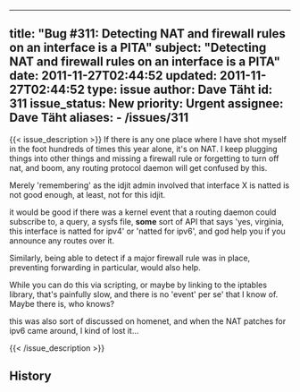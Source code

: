 
---
title: "Bug #311: Detecting NAT and firewall rules on an interface is a PITA"
subject: "Detecting NAT and firewall rules on an interface is a PITA"
date: 2011-11-27T02:44:52
updated: 2011-11-27T02:44:52
type: issue
author: Dave Täht
id: 311
issue_status: New
priority: Urgent
assignee: Dave Täht
aliases:
    - /issues/311
---

{{< issue_description >}}
If there is any one place where I have shot myself in the foot hundreds
of times this year alone, it's on NAT. I keep plugging things into other
things and missing a firewall rule or forgetting to turn off nat, and
boom, any routing protocol daemon will get confused by this.

Merely 'remembering' as the idjit admin involved that interface X is
natted is not good enough, at least, not for this idjit.

it would be good if there was a kernel event that a routing daemon could
subscribe to, a query, a sysfs file, **some** sort of API that says
'yes, virginia, this interface is natted for ipv4' or 'natted for ipv6',
and god help you if you announce any routes over it.

Similarly, being able to detect if a major firewall rule was in place,
preventing forwarding in particular, would also help.

While you can do this via scripting, or maybe by linking to the iptables
library, that's painfully slow, and there is no 'event' per se' that I
know of. Maybe there is, who knows?

this was also sort of discussed on homenet, and when the NAT patches for
ipv6 came around, I kind of lost it...


{{< /issue_description >}}

## History

